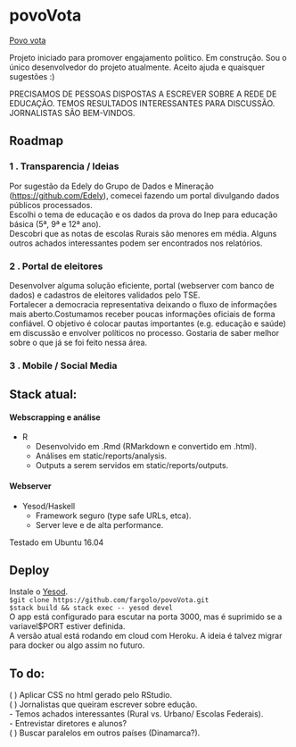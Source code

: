 # povoVota

[Povo vota](https://povovota.herokuapp.com)

Projeto iniciado para promover engajamento politico. Em construção. Sou o único desenvolvedor do projeto atualmente. Aceito ajuda e quaisquer sugestões :)

PRECISAMOS DE PESSOAS DISPOSTAS A ESCREVER SOBRE A REDE DE EDUCAÇÃO. TEMOS RESULTADOS INTERESSANTES PARA DISCUSSÃO. JORNALISTAS SÃO BEM-VINDOS.  

## Roadmap
### 1 . Transparencia / Ideias
Por sugestão da Edely do Grupo de Dados e Mineração (https://github.com/Edely), comecei fazendo um portal divulgando dados públicos processados.  
Escolhi o tema de educação e os dados da prova do Inep para educação básica (5ª, 9ª e 12ª ano).  
Descobri que as notas de escolas Rurais são menores em média. Alguns outros achados interessantes podem ser encontrados nos relatórios.

### 2 . Portal de eleitores
Desenvolver alguma solução eficiente, portal (webserver com banco de dados) e  cadastros de eleitores validados pelo TSE.  
Fortalecer a democracia representativa deixando o fluxo de informações mais aberto.Costumamos receber poucas informações oficiais de forma confiável.
O objetivo é colocar pautas importantes (e.g. educação e saúde) em discussão e envolver políticos no processo. Gostaria de saber melhor sobre o que já se foi feito nessa área.  

### 3 . Mobile / Social Media

## Stack atual:
#### Webscrapping e análise 
* R 
    * Desenvolvido em .Rmd (RMarkdown e convertido em .html).  
    * Análises em static/reports/analysis.  
    * Outputs a serem servidos em static/reports/outputs.  
#### Webserver
* Yesod/Haskell
    * Framework seguro (type safe URLs, etca).  
    * Server leve e de alta performance.  

Testado em Ubuntu 16.04  

## Deploy
Instale o [Yesod](https://www.yesodweb.com/).  
`$git clone https://github.com/fargolo/povoVota.git`  
`$stack build && stack exec -- yesod devel`  
O app está configurado para escutar na porta 3000, mas é suprimido se a variavel$PORT estiver definida.  
A versão atual está rodando em cloud com Heroku. A ideia é talvez migrar para docker ou algo assim no futuro.  


## To do:
( ) Aplicar CSS no html gerado pelo RStudio.  
( ) Jornalistas que queiram escrever sobre edução.    
    - Temos achados interessantes (Rural vs. Urbano/ Escolas Federais).  
    - Entrevistar diretores e alunos?  
( ) Buscar paralelos em outros países (Dinamarca?).  
